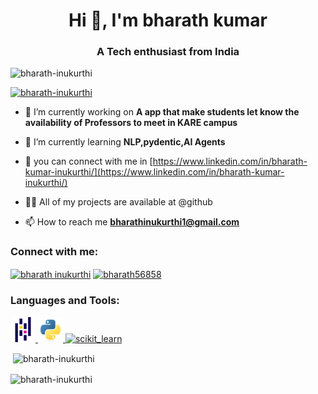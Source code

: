 <h1 align="center">Hi 👋, I'm bharath kumar</h1>
<h3 align="center">A Tech enthusiast from India</h3>

<p align="left"> <img src="https://komarev.com/ghpvc/?username=bharath-inukurthi&label=Profile%20views&color=0e75b6&style=flat" alt="bharath-inukurthi" /> </p>

<p align="left"> <a href="https://github.com/ryo-ma/github-profile-trophy"><img src="https://github-profile-trophy.vercel.app/?username=bharath-inukurthi" alt="bharath-inukurthi" /></a> </p>

- 🔭 I’m currently working on **A app that make students let know the availability of Professors to meet in KARE campus**

- 🌱 I’m currently learning **NLP,pydentic,AI Agents**

- 👯 you can connect with me in [https://www.linkedin.com/in/bharath-kumar-inukurthi/](https://www.linkedin.com/in/bharath-kumar-inukurthi/)

- 👨‍💻 All of my projects are available at @github

- 📫 How to reach me **bharathinukurthi1@gmail.com**

<h3 align="left">Connect with me:</h3>
<p align="left">
<a href="https://linkedin.com/in/bharath inukurthi" target="blank"><img align="center" src="https://raw.githubusercontent.com/rahuldkjain/github-profile-readme-generator/master/src/images/icons/Social/linked-in-alt.svg" alt="bharath inukurthi" height="30" width="40" /></a>
<a href="https://instagram.com/bharath56858" target="blank"><img align="center" src="https://raw.githubusercontent.com/rahuldkjain/github-profile-readme-generator/master/src/images/icons/Social/instagram.svg" alt="bharath56858" height="30" width="40" /></a>
</p>

<h3 align="left">Languages and Tools:</h3>
<p align="left"> <a href="https://pandas.pydata.org/" target="_blank" rel="noreferrer"> <img src="https://raw.githubusercontent.com/devicons/devicon/2ae2a900d2f041da66e950e4d48052658d850630/icons/pandas/pandas-original.svg" alt="pandas" width="40" height="40"/> </a> <a href="https://www.python.org" target="_blank" rel="noreferrer"> <img src="https://raw.githubusercontent.com/devicons/devicon/master/icons/python/python-original.svg" alt="python" width="40" height="40"/> </a> <a href="https://scikit-learn.org/" target="_blank" rel="noreferrer"> <img src="https://upload.wikimedia.org/wikipedia/commons/0/05/Scikit_learn_logo_small.svg" alt="scikit_learn" width="40" height="40"/> </a> </p>

<p>&nbsp;<img align="center" src="https://github-readme-stats.vercel.app/api?username=bharath-inukurthi&show_icons=true&locale=en" alt="bharath-inukurthi" /></p>

<p><img align="center" src="https://github-readme-streak-stats.herokuapp.com/?user=bharath-inukurthi&" alt="bharath-inukurthi" /></p>
